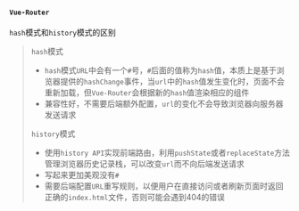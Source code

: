 #### `Vue-Router`

`hash`模式和`history`模式的区别

> `hash`模式
>
> * `hash`模式`URL`中会有一个`#`号，`#`后面的值称为`hash`值，本质上是基于浏览器提供的`hashChange`事件，当`url`中的`hash`值发生变化时，页面不会重新加载，但`Vue-Router`会根据新的`hash`值渲染相应的组件
> * 兼容性好，不需要后端额外配置，`url`的变化不会导致浏览器向服务器发送请求
>
> `history`模式
>
> * 使用`history API`实现前端路由，利用`pushState`或者`replaceState`方法管理浏览器历史记录栈，可以改变`url`而不向后端发送请求
> * 写起来更加美观没有`#`
> * 需要后端配置`URL`重写规则，以便用户在直接访问或者刷新页面时返回正确的`index.html`文件，否则可能会遇到404的错误

